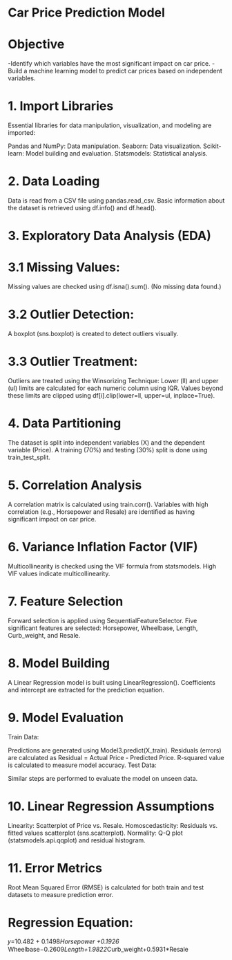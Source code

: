 # Car Price Prediction Model

# Objective
-Identify which variables have the most significant impact on car price.
-Build a machine learning model to predict car prices based on independent variables.


# 1. Import Libraries
Essential libraries for data manipulation, visualization, and modeling are imported:

Pandas and NumPy: Data manipulation.
Seaborn: Data visualization.
Scikit-learn: Model building and evaluation.
Statsmodels: Statistical analysis.

# 2. Data Loading
Data is read from a CSV file using pandas.read_csv.
Basic information about the dataset is retrieved using df.info() and df.head().

# 3. Exploratory Data Analysis (EDA)
# 3.1 Missing Values:

Missing values are checked using df.isna().sum(). (No missing data found.)
# 3.2 Outlier Detection:

A boxplot (sns.boxplot) is created to detect outliers visually.

# 3.3 Outlier Treatment:

Outliers are treated using the Winsorizing Technique:
Lower (ll) and upper (ul) limits are calculated for each numeric column using IQR.
Values beyond these limits are clipped using df[i].clip(lower=ll, upper=ul, inplace=True).

# 4. Data Partitioning
The dataset is split into independent variables (X) and the dependent variable (Price).
A training (70%) and testing (30%) split is done using train_test_split.

# 5. Correlation Analysis
A correlation matrix is calculated using train.corr().
Variables with high correlation (e.g., Horsepower and Resale) are identified as having significant impact on car price.

# 6. Variance Inflation Factor (VIF)
Multicollinearity is checked using the VIF formula from statsmodels.
High VIF values indicate multicollinearity.

# 7. Feature Selection
Forward selection is applied using SequentialFeatureSelector.
Five significant features are selected: Horsepower, Wheelbase, Length, Curb_weight, and Resale.

# 8. Model Building
A Linear Regression model is built using LinearRegression().
Coefficients and intercept are extracted for the prediction equation.
# 9. Model Evaluation
Train Data:

Predictions are generated using Model3.predict(X_train).
Residuals (errors) are calculated as Residual = Actual Price - Predicted Price.
R-squared value is calculated to measure model accuracy.
Test Data:

Similar steps are performed to evaluate the model on unseen data.
# 10. Linear Regression Assumptions
Linearity: Scatterplot of Price vs. Resale.
Homoscedasticity: Residuals vs. fitted values scatterplot (sns.scatterplot).
Normality: Q-Q plot (statsmodels.api.qqplot) and residual histogram.

# 11. Error Metrics
Root Mean Squared Error (RMSE) is calculated for both train and test datasets to measure prediction error.


# Regression Equation:

𝑦=10.482 + 0.1498*Horsepower +0.1926* Wheelbase−0.2609*Length+1.9822*Curb_weight+0.5931*Resale
